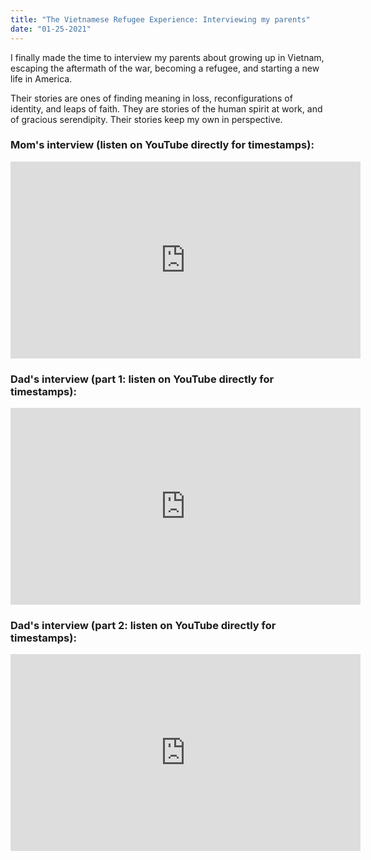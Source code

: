```yaml
---
title: "The Vietnamese Refugee Experience: Interviewing my parents"
date: "01-25-2021"
---
```


I finally made the time to interview my parents about growing up in Vietnam, escaping the aftermath of the war, becoming a refugee, and starting a new life in America. 

Their stories are ones of finding meaning in loss, reconfigurations of identity, and leaps of faith. They are stories of the human spirit at work, and of gracious serendipity. Their stories keep my own in perspective.

### Mom's interview (listen on YouTube directly for timestamps):

<iframe width="560" height="315" src="https://www.youtube.com/embed/MjBW7R8Vl78" title="YouTube video player" frameborder="0" allow="accelerometer; autoplay; clipboard-write; encrypted-media; gyroscope; picture-in-picture" allowfullscreen></iframe>

### Dad's interview (part 1: listen on YouTube directly for timestamps):

<iframe width="560" height="315" src="https://www.youtube.com/embed/WLhvK9vH6xs" title="YouTube video player" frameborder="0" allow="accelerometer; autoplay; clipboard-write; encrypted-media; gyroscope; picture-in-picture" allowfullscreen></iframe>

### Dad's interview (part 2: listen on YouTube directly for timestamps):

<iframe width="560" height="315" src="https://www.youtube.com/embed/Vl8Q89YDTJs" title="YouTube video player" frameborder="0" allow="accelerometer; autoplay; clipboard-write; encrypted-media; gyroscope; picture-in-picture" allowfullscreen></iframe>
